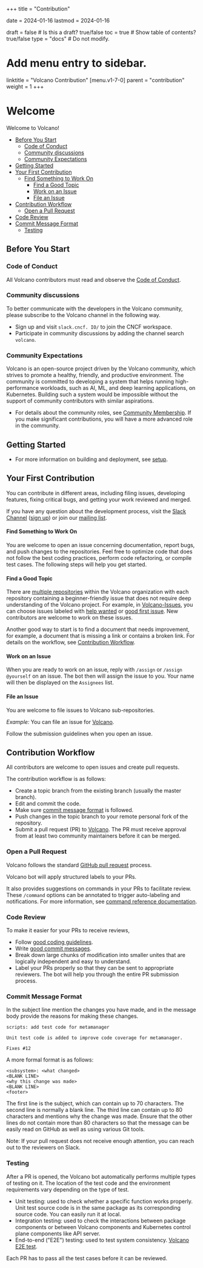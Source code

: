 +++
title = "Contribution"


date = 2024-01-16
lastmod = 2024-01-16

draft = false  # Is this a draft? true/false
toc = true  # Show table of contents? true/false
type = "docs"  # Do not modify.

# Add menu entry to sidebar.
linktitle = "Volcano Contribution"
[menu.v1-7-0]
  parent = "contribution"
  weight = 1
+++

# Welcome

Welcome to Volcano!

-   [Before You Start](#before-you-start)
    -   [Code of Conduct](#code-of-conduct)
    -   [Community discussions](#community-discussions)
    -   [Community Expectations](#community-expectations)
-   [Getting Started](#getting-started)
-   [Your First Contribution](#your-first-contribution)
    -   [Find Something to Work On](#find-something-to-work-on)
        -   [Find a Good Topic](#find-a-good-topic)
        -   [Work on an Issue](#work-on-an-issue)
        -   [File an Issue](#file-an-issue)
-   [Contribution Workflow](#contribution-workflow)
    -   [Open a Pull Request](#open-a-pull-request)
-   [Code Review](#code-review)
-   [Commit Message Format](#commit-message-format)
    -   [Testing](#testing)

## Before You Start

### Code of Conduct

All Volcano contributors must read and observe the [Code of Conduct](https://github.com/volcano-sh/website/blob/master/CODE_OF_CONDUCT.md).

### Community discussions

To better communicate with the developers in the Volcano community, please subscribe to the Volcano channel in the following way.

- Sign up and visit `slack.cncf. IO/` to join the CNCF workspace.
- Participate in community discussions by adding the channel search `volcano`.

### Community Expectations

Volcano is an open-source project driven by the Volcano community, which strives to promote a healthy, friendly, and productive environment.
The community is committed to developing a system that helps running high-performance workloads, such as AI, ML, and deep learning applications, on Kubernetes. Building such a system would be impossible without the support of community contributors with similar aspirations.

- For details about the community roles, see [Community Membership](https://github.com/volcano-sh/website/blob/master/content/en/docs/membership.md). If you make significant contributions, you will have a more advanced role in the community.


## Getting Started

- For more information on building and deployment, see [setup](https://github.com/volcano-sh/website/blob/master/content/en/docs/installation.md).


## Your First Contribution

You can contribute in different areas, including filing issues, developing features, fixing critical bugs, and getting your work reviewed and merged.

If you have any question about the development process, visit the [Slack Channel](https://cloud-native.slack.com/archives/C011GJDQS0N) ([sign up](https://join.slack.com/t/volcano-sh/shared_invite/enQtNTU5NTU3NDU0MTc4LTgzZTQ2MzViNTFmNDg1ZGUyMzcwNjgxZGQ1ZDdhOGE3Mzg1Y2NkZjk1MDJlZTZhZWU5MDg2MWJhMzI3Mjg3ZTk)) 
or join our [mailing list](https://groups.google.com/forum/#!forum/volcano-sh).

#### Find Something to Work On

You are welcome to open an issue concerning documentation, report bugs, and push changes to the repositories.
Feel free to optimize code that does not follow the best coding practices, perform code refactoring, or compile test cases.
The following steps will help you get started.

#### Find a Good Topic

There are [multiple repositories](https://github.com/volcano-sh/) within the Volcano organization with each repository containing a beginner-friendly issue that does not require deep understanding of the Volcano project.
For example, in [Volcano-Issues](https://github.com/volcano-sh/volcano), you can choose issues labeled with [help wanted](https://github.com/volcano-sh/volcano/issues?q=is%3Aopen+is%3Aissue+label%3A%22help+wanted%22) or [good first issue](https://github.com/volcano-sh/volcano/issues?q=is%3Aopen+is%3Aissue+label%3A%22good+first+issue%22).
New contributors are welcome to work on these issues.

Another good way to start is to find a document that needs improvement, for example, a document that is missing a link or contains a broken link. For details on the workflow, see [Contribution Workflow](#contributor-workflow).

#### Work on an Issue

When you are ready to work on an issue, reply with `/assign` or `/assign @yourself` on an issue.
The bot then will assign the issue to you. Your name will then be displayed on the `Assignees` list.

#### File an Issue

You are welcome to file issues to Volcano sub-repositories.

*Example:* You can file an issue for [Volcano](https://github.com/volcano-sh/volcano/issues).

Follow the submission guidelines when you open an issue.

## Contribution Workflow

All contributors are welcome to open issues and create pull requests.

The contribution workflow is as follows:

- Create a topic branch from the existing branch (usually the master branch).
- Edit and commit the code.
- Make sure [commit message format](#commit-message-format) is followed.
- Push changes in the topic branch to your remote personal fork of the repository.
- Submit a pull request (PR) to [Volcano](https://github.com/volcano-sh/volcano). The PR must receive approval from at least two community maintainers before it can be merged.

### Open a Pull Request

Volcano follows the standard [GitHub pull request](https://help.github.com/articles/about-pull-requests/) process.

Volcano bot will apply structured labels to your PRs.

It also provides suggestions on commands in your PRs to facilitate review.
These `/command` options can be annotated to trigger auto-labeling and notifications. For more information, see [command reference documentation](https://go.k8s.io/bot-commands).

### Code Review

To make it easier for your PRs to receive reviews,

* Follow [good coding guidelines](https://github.com/golang/go/wiki/CodeReviewComments).
* Write [good commit messages](https://chris.beams.io/posts/git-commit/).
* Break down large chunks of modification into smaller unites that are logically independent and easy to understand.
* Label your PRs properly so that they can be sent to appropriate reviewers. The bot will help you through the entire PR submission process.



### Commit Message Format

In the subject line mention the changes you have made, and in the message body provide the reasons for making these changes.

```shell
scripts: add test code for metamanager

Unit test code is added to improve code coverage for metamanager.

Fixes #12
```

A more formal format is as follows:

```shell
<subsystem>: <what changed>
<BLANK LINE>
<why this change was made>
<BLANK LINE>
<footer>
```

The first line is the subject, which can contain up to 70 characters. The second line is normally a blank line. The third line can contain up to 80 characters and mentions why the change was made. Ensure that the other lines do not contain more than 80 characters so that the message can be easily read on GitHub as well as using various Git tools.

Note: If your pull request does not receive enough attention, you can reach out to the reviewers on Slack.

### Testing

After a PR is opened, the Volcano bot automatically performs multiple types of testing on it. The location of the test code and the environment requirements vary depending on the type of test.

* Unit testing: used to check whether a specific function works properly. Unit test source code is in the same package as its corresponding source code. You can easily run it at local.
* Integration testing: used to check the interactions between package components or between Volcano components and Kubernetes control plane components like API server. 
* End-to-end ("E2E") testing: used to test system consistency. [Volcano E2E test](https://github.com/volcano-sh/volcano/tree/master/test/e2e).

Each PR has to pass all the test cases before it can be reviewed.
